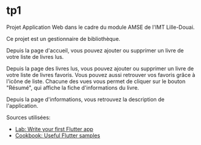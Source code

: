 # tp1

Projet Application Web dans le cadre du module AMSE de l'IMT Lille-Douai.

Ce projet est un gestionnaire de bibliothèque. 

Depuis la page d'accueil, vous pouvez ajouter ou supprimer un livre de votre liste de livres lus.

Depuis la page des livres lus, vous pouvez ajouter ou supprimer un livre de votre liste de livres favoris.
Vous pouvez aussi retrouver vos favoris grâce à l'icône de liste.
Chacune des vues vous permet de cliquer sur le bouton "Résumé", qui affiche la fiche d'informations du livre.

Depuis la page d'informations, vous retrouvez la description de l'application. 

Sources utilisées:
- [Lab: Write your first Flutter app](https://flutter.dev/docs/get-started/codelab)
- [Cookbook: Useful Flutter samples](https://flutter.dev/docs/cookbook)


